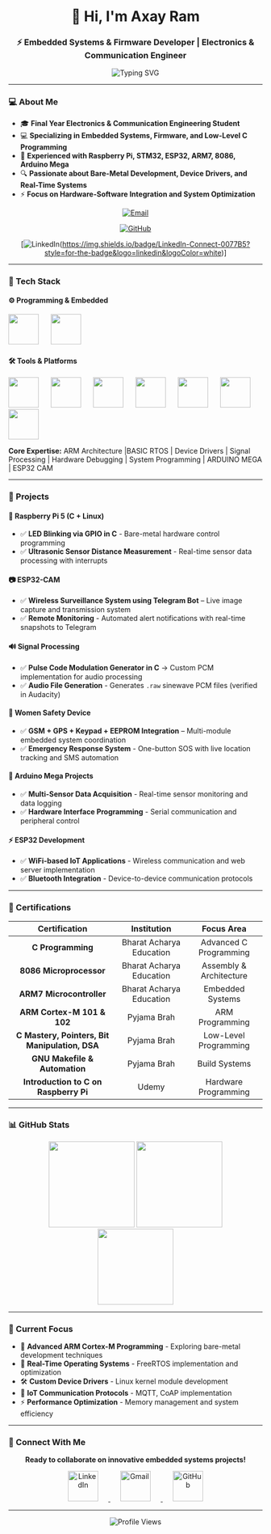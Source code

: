 <!-- Profile Header -->
<h1 align="center">
  👋 Hi, I'm Axay Ram  
</h1>
<h3 align="center">
  ⚡ Embedded Systems & Firmware Developer | Electronics & Communication Engineer
</h3>

<p align="center">
  <img src="https://readme-typing-svg.herokuapp.com?font=Fira+Code&size=25&duration=3000&pause=1000&color=00D7FF&center=true&vCenter=true&width=500&lines=Embedded+Systems+Expert;Firmware+Developer;Low-Level+C+Programmer" alt="Typing SVG" />
</p>

---

### 💻 About Me  

- 🎓 **Final Year Electronics & Communication Engineering Student**  
- 💻 **Specializing in Embedded Systems, Firmware, and Low-Level C Programming**  
- 🚀 **Experienced with Raspberry Pi, STM32, ESP32, ARM7, 8086, Arduino Mega**  
- 🔍 **Passionate about Bare-Metal Development, Device Drivers, and Real-Time Systems**  
- ⚡ **Focus on Hardware-Software Integration and System Optimization**  

<div align="center">

[![Email](https://img.shields.io/badge/Email-axay19392%40gmail.com-D14836?style=for-the-badge&logo=gmail&logoColor=white)](mailto:axay19392@gmail.com)

[![GitHub](https://img.shields.io/badge/GitHub-AxayRam-100000?style=for-the-badge&logo=github&logoColor=white)](https://github.com/AxayRam)

[![LinkedIn](https://linkedin.com/in/your-linkedin-ram-axay)(https://img.shields.io/badge/LinkedIn-Connect-0077B5?style=for-the-badge&logo=linkedin&logoColor=white)]

</div>

---

### 🧰 Tech Stack  

#### ⚙ Programming & Embedded
<p align="left">
  <img src="https://skillicons.dev/icons?i=c" width="60" style="margin-right:20px;"/>
  <img src="https://cdn.jsdelivr.net/gh/devicons/devicon/icons/embeddedc/embeddedc-original.svg" width="60" style="margin-right:20px;"/>
</p>

#### 🛠 Tools & Platforms
<p align="left">
  <img src="https://skillicons.dev/icons?i=raspberrypi" width="60" style="margin-right:20px;"/>
  <img src="https://skillicons.dev/icons?i=arduino" width="60" style="margin-right:20px;"/>
  <img src="https://www.vectorlogo.zone/logos/espressif/espressif-icon.svg" width="60" style="margin-right:20px;"/>
  <img src="https://skillicons.dev/icons?i=linux" width="60" style="margin-right:20px;"/>
  <img src="https://skillicons.dev/icons?i=git" width="60" style="margin-right:20px;"/>
  <img src="https://skillicons.dev/icons?i=github" width="60" style="margin-right:20px;"/>
  <img src="https://skillicons.dev/icons?i=vscode" width="60" style="margin-right:20px;"/>
</p>

**Core Expertise:** ARM Architecture |BASIC  RTOS | Device Drivers | Signal Processing | Hardware Debugging | System Programming | ARDUINO MEGA | ESP32 CAM

---

### 🚀 Projects  

#### 🔴 **Raspberry Pi 5 (C + Linux)**  
- ✅ **LED Blinking via GPIO in C** - Bare-metal hardware control programming
- ✅ **Ultrasonic Sensor Distance Measurement** - Real-time sensor data processing with interrupts  

#### 📷 **ESP32-CAM**  
- ✅ **Wireless Surveillance System using Telegram Bot** – Live image capture and transmission system
- ✅ **Remote Monitoring** - Automated alert notifications with real-time snapshots to Telegram  

#### 🔊 **Signal Processing**  
- ✅ **Pulse Code Modulation Generator in C** → Custom PCM implementation for audio processing
- ✅ **Audio File Generation** - Generates `.raw` sinewave PCM files (verified in Audacity)  

#### 📿 **Women Safety Device**  
- ✅ **GSM + GPS + Keypad + EEPROM Integration** – Multi-module embedded system coordination
- ✅ **Emergency Response System** - One-button SOS with live location tracking and SMS automation

#### 🔧 **Arduino Mega Projects**
- ✅ **Multi-Sensor Data Acquisition** - Real-time sensor monitoring and data logging
- ✅ **Hardware Interface Programming** - Serial communication and peripheral control

#### ⚡ **ESP32 Development**
- ✅ **WiFi-based IoT Applications** - Wireless communication and web server implementation
- ✅ **Bluetooth Integration** - Device-to-device communication protocols

---

### 📜 Certifications  

<div align="center">

| **Certification** | **Institution** | **Focus Area** |
|:-----------------:|:---------------:|:--------------:|
| **C Programming** | Bharat Acharya Education | Advanced C Programming |
| **8086 Microprocessor** | Bharat Acharya Education | Assembly & Architecture |
| **ARM7 Microcontroller** | Bharat Acharya Education | Embedded Systems |
| **ARM Cortex-M 101 & 102** | Pyjama Brah | ARM Programming |
| **C Mastery, Pointers, Bit Manipulation, DSA** | Pyjama Brah | Low-Level Programming |
| **GNU Makefile & Automation** | Pyjama Brah | Build Systems |
| **Introduction to C on Raspberry Pi** | Udemy | Hardware Programming |

</div>

---

### 📊 GitHub Stats  

<div align="center">
  <img src="https://github-readme-stats.vercel.app/api?username=AxayRam&show_icons=true&theme=tokyonight&count_private=true&hide_border=true" height="170"/>
  <img src="https://github-readme-streak-stats.herokuapp.com/?user=AxayRam&theme=tokyonight&hide_border=true" height="170"/>
</div>

<div align="center">
  <img src="https://github-readme-stats.vercel.app/api/top-langs/?username=AxayRam&layout=compact&theme=tokyonight&hide_border=true" height="150"/>
</div>

---

### 🎯 Current Focus

- 🔬 **Advanced ARM Cortex-M Programming** - Exploring bare-metal development techniques
- 🚀 **Real-Time Operating Systems** - FreeRTOS implementation and optimization  
- 🛠️ **Custom Device Drivers** - Linux kernel module development
- 📡 **IoT Communication Protocols** - MQTT, CoAP implementation
- ⚡ **Performance Optimization** - Memory management and system efficiency

---

### 📢 Connect With Me  

<div align="center">

**Ready to collaborate on innovative embedded systems projects!**

<p align="center">
  <a href="https://linkedin.com/in/your-linkedin-ram-axay">
    <img src="https://img.icons8.com/fluency/80/linkedin.png" width="60" alt="LinkedIn" style="margin: 0 20px;"/>
  </a>
  <a href="mailto:axay19392@gmail.com">
    <img src="https://img.icons8.com/fluency/80/gmail-new.png" width="60" alt="Gmail" style="margin: 0 20px;"/>
  </a>
  <a href="https://github.com/AxayRam">
    <img src="https://img.icons8.com/fluency/80/github.png" width="60" alt="GitHub" style="margin: 0 20px;"/>
  </a>
</p>

</div>

---

<div align="center">
  <img src="https://komarev.com/ghpvc/?username=AxayRam&color=blueviolet&style=flat-square&label=Profile+Views" alt="Profile Views"/>
</div>

<div align="center">
  


</div>
